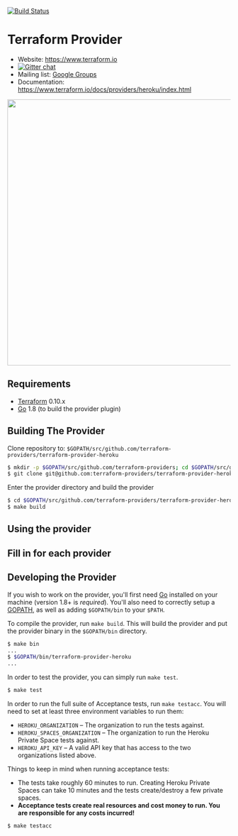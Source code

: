 [![Build Status](https://travis-ci.org/terraform-providers/terraform-provider-heroku.svg?branch=master)](https://travis-ci.org/terraform-providers/terraform-provider-heroku)

Terraform Provider
==================

- Website: https://www.terraform.io
- [![Gitter chat](https://badges.gitter.im/hashicorp-terraform/Lobby.png)](https://gitter.im/hashicorp-terraform/Lobby)
- Mailing list: [Google Groups](http://groups.google.com/group/terraform-tool)
- Documentation: https://www.terraform.io/docs/providers/heroku/index.html

<img src="https://cdn.rawgit.com/hashicorp/terraform-website/master/content/source/assets/images/logo-hashicorp.svg" width="600px">

Requirements
------------

-	[Terraform](https://www.terraform.io/downloads.html) 0.10.x
-	[Go](https://golang.org/doc/install) 1.8 (to build the provider plugin)

Building The Provider
---------------------

Clone repository to: `$GOPATH/src/github.com/terraform-providers/terraform-provider-heroku`

```sh
$ mkdir -p $GOPATH/src/github.com/terraform-providers; cd $GOPATH/src/github.com/terraform-providers
$ git clone git@github.com:terraform-providers/terraform-provider-heroku
```

Enter the provider directory and build the provider

```sh
$ cd $GOPATH/src/github.com/terraform-providers/terraform-provider-heroku
$ make build
```

Using the provider
----------------------
## Fill in for each provider

Developing the Provider
---------------------------

If you wish to work on the provider, you'll first need [Go](http://www.golang.org) installed on your machine (version 1.8+ is *required*). You'll also need to correctly setup a [GOPATH](http://golang.org/doc/code.html#GOPATH), as well as adding `$GOPATH/bin` to your `$PATH`.

To compile the provider, run `make build`. This will build the provider and put the provider binary in the `$GOPATH/bin` directory.

```sh
$ make bin
...
$ $GOPATH/bin/terraform-provider-heroku
...
```

In order to test the provider, you can simply run `make test`.

```sh
$ make test
```

In order to run the full suite of Acceptance tests, run `make testacc`. You will need to set at least three environment variables to run them:

* `HEROKU_ORGANIZATION` – The organization to run the tests against.
* `HEROKU_SPACES_ORGANIZATION` – The organization to run the Heroku Private Space tests against. 
* `HEROKU_API_KEY` – A valid API key that has access to the two organizations listed above.

Things to keep in mind when running acceptance tests:

* The tests take roughly 60 minutes to run. Creating Heroku Private Spaces can take 10 minutes and the tests create/destroy a few private spaces.
* **Acceptance tests create real resources and cost money to run. You are responsible for any costs incurred!**

```sh
$ make testacc
```
